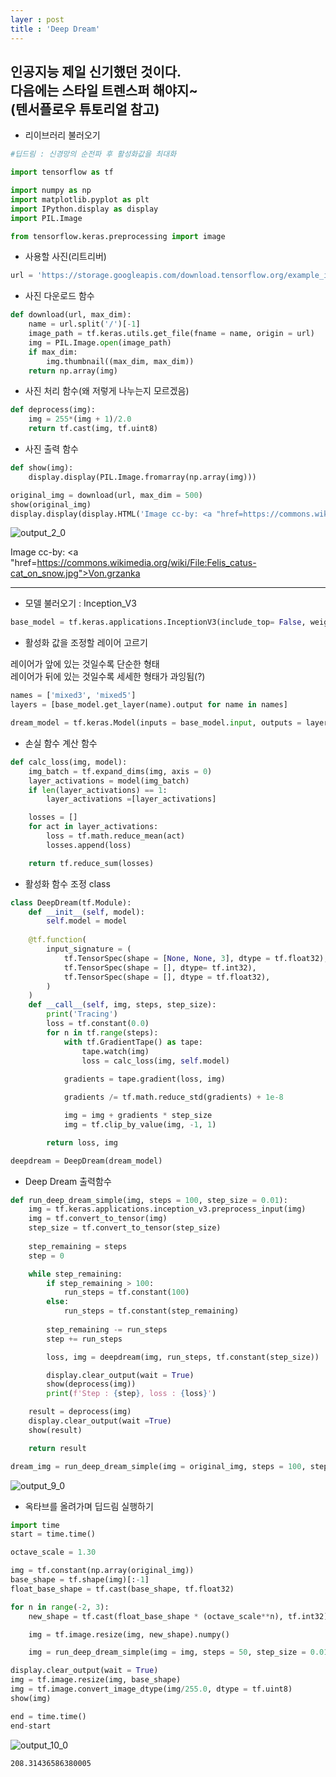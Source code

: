 ```yaml
---
layer : post
title : 'Deep Dream'
---
```


인공지능 제일 신기했던 것이다.<br> 다음에는 스타일 트렌스퍼 해야지~
<br>(텐서플로우 튜토리얼 참고)
---

- 리이브러리 불러오기

```python
#딥드림 : 신경망의 순전파 후 활성화값을 최대화

import tensorflow as tf

import numpy as np
import matplotlib.pyplot as plt
import IPython.display as display
import PIL.Image

from tensorflow.keras.preprocessing import image
```

- 사용할 사진(리트리버)

```python
url = 'https://storage.googleapis.com/download.tensorflow.org/example_images/YellowLabradorLooking_new.jpg'
```

- 사진 다운로드 함수

```python
def download(url, max_dim):
    name = url.split('/')[-1]
    image_path = tf.keras.utils.get_file(fname = name, origin = url)
    img = PIL.Image.open(image_path)
    if max_dim:
        img.thumbnail((max_dim, max_dim))
    return np.array(img)
```

- 사진 처리 함수(왜 저렇게 나누는지 모르겠음)

```python
def deprocess(img):
    img = 255*(img + 1)/2.0
    return tf.cast(img, tf.uint8)
```

- 사진 출력 함수

```python
def show(img):
    display.display(PIL.Image.fromarray(np.array(img)))

original_img = download(url, max_dim = 500)
show(original_img)
display.display(display.HTML('Image cc-by: <a "href=https://commons.wikimedia.org/wiki/File:Felis_catus-cat_on_snow.jpg">Von.grzanka</a>'))
```


    
![output_2_0](https://user-images.githubusercontent.com/86095931/136023520-40d6465f-abeb-43f1-9c26-d8d1e91737d4.png)

    



Image cc-by: <a "href=https://commons.wikimedia.org/wiki/File:Felis_catus-cat_on_snow.jpg">Von.grzanka</a>


---
- 모델 불러오기 : Inception_V3

```python
base_model = tf.keras.applications.InceptionV3(include_top= False, weights = 'imagenet')
```

- 활성화 값을 조정할 레이어 고르기

레이어가 앞에 있는 것일수록 단순한 형태  
레이어가 뒤에 있는 것일수록 세세한 형태가 과잉됨(?)

```python
names = ['mixed3', 'mixed5']
layers = [base_model.get_layer(name).output for name in names]

dream_model = tf.keras.Model(inputs = base_model.input, outputs = layers)
```

- 손실 함수 계산 함수

```python
def calc_loss(img, model):
    img_batch = tf.expand_dims(img, axis = 0)
    layer_activations = model(img_batch)
    if len(layer_activations) == 1:
        layer_activations =[layer_activations]

    losses = []
    for act in layer_activations:
        loss = tf.math.reduce_mean(act)
        losses.append(loss)

    return tf.reduce_sum(losses)
```

- 활성화 함수 조정 class

```python
class DeepDream(tf.Module):
    def __init__(self, model):
        self.model = model
    
    @tf.function(
        input_signature = (
            tf.TensorSpec(shape = [None, None, 3], dtype = tf.float32),
            tf.TensorSpec(shape = [], dtype= tf.int32),
            tf.TensorSpec(shape = [], dtype = tf.float32),
        )
    )
    def __call__(self, img, steps, step_size):
        print('Tracing')
        loss = tf.constant(0.0)
        for n in tf.range(steps):
            with tf.GradientTape() as tape:
                tape.watch(img)
                loss = calc_loss(img, self.model)
            
            gradients = tape.gradient(loss, img)

            gradients /= tf.math.reduce_std(gradients) + 1e-8

            img = img + gradients * step_size
            img = tf.clip_by_value(img, -1, 1)

        return loss, img
```


```python
deepdream = DeepDream(dream_model)
```

- Deep Dream 출력함수

```python
def run_deep_dream_simple(img, steps = 100, step_size = 0.01):
    img = tf.keras.applications.inception_v3.preprocess_input(img)
    img = tf.convert_to_tensor(img)
    step_size = tf.convert_to_tensor(step_size)
    
    step_remaining = steps
    step = 0

    while step_remaining:
        if step_remaining > 100:
            run_steps = tf.constant(100)
        else:
            run_steps = tf.constant(step_remaining)
        
        step_remaining -= run_steps
        step += run_steps

        loss, img = deepdream(img, run_steps, tf.constant(step_size))

        display.clear_output(wait = True)
        show(deprocess(img))
        print(f'Step : {step}, loss : {loss}')

    result = deprocess(img)
    display.clear_output(wait =True)
    show(result)

    return result
```


```python
dream_img = run_deep_dream_simple(img = original_img, steps = 100, step_size= 0.01)
```


    
![output_9_0](https://user-images.githubusercontent.com/86095931/136024567-6e454bcb-ef4f-4687-a59e-1fa398b20916.png)

    

- 옥타브를 올려가며 딥드림 실행하기

```python
import time
start = time.time()

octave_scale = 1.30

img = tf.constant(np.array(original_img))
base_shape = tf.shape(img)[:-1]
float_base_shape = tf.cast(base_shape, tf.float32)

for n in range(-2, 3):
    new_shape = tf.cast(float_base_shape * (octave_scale**n), tf.int32)

    img = tf.image.resize(img, new_shape).numpy()

    img = run_deep_dream_simple(img = img, steps = 50, step_size = 0.01)

display.clear_output(wait = True)
img = tf.image.resize(img, base_shape)
img = tf.image.convert_image_dtype(img/255.0, dtype = tf.uint8)
show(img)

end = time.time()
end-start
```


    
![output_10_0](https://user-images.githubusercontent.com/86095931/136024691-0e8a871f-daec-4e38-a75c-e52019adc139.png)

    





    208.31436586380005




```python

```
